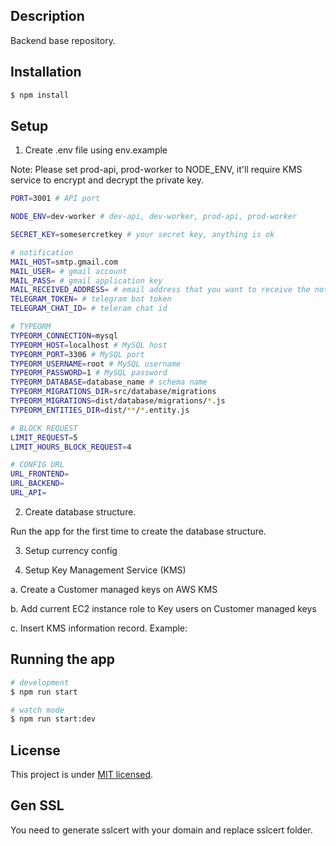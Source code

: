 ## Description

Backend base repository.

## Installation

```bash
$ npm install
```

## Setup
1. Create .env file using env.example

Note: Please set prod-api, prod-worker to NODE_ENV, it'll require KMS service to encrypt and decrypt the private key.

```bash
PORT=3001 # API port

NODE_ENV=dev-worker # dev-api, dev-worker, prod-api, prod-worker

SECRET_KEY=somesercretkey # your secret key, anything is ok

# notification
MAIL_HOST=smtp.gmail.com
MAIL_USER= # gmail account
MAIL_PASS= # gmail application key
MAIL_RECEIVED_ADDRESS= # email address that you want to receive the notification
TELEGRAM_TOKEN= # telegram bot token
TELEGRAM_CHAT_ID= # teleram chat id

# TYPEORM
TYPEORM_CONNECTION=mysql
TYPEORM_HOST=localhost # MySQL host
TYPEORM_PORT=3306 # MySQL port
TYPEORM_USERNAME=root # MySQL username
TYPEORM_PASSWORD=1 # MySQL password
TYPEORM_DATABASE=database_name # schema name
TYPEORM_MIGRATIONS_DIR=src/database/migrations
TYPEORM_MIGRATIONS=dist/database/migrations/*.js
TYPEORM_ENTITIES_DIR=dist/**/*.entity.js

# BLOCK REQUEST
LIMIT_REQUEST=5
LIMIT_HOURS_BLOCK_REQUEST=4

# CONFIG URL
URL_FRONTEND=
URL_BACKEND=
URL_API=
```

2. Create database structure.

Run the app for the first time to create the database structure.

3. Setup currency config

3. Setup Key Management Service (KMS)

a. Create a Customer managed keys on  AWS KMS

b. Add current EC2 instance role to Key users on Customer managed keys

c. Insert KMS information record. Example:

## Running the app

```bash
# development
$ npm run start

# watch mode
$ npm run start:dev
```

## License

This project is under [MIT licensed](LICENSE).

## Gen SSL
You need to generate sslcert with your domain and replace sslcert folder.




